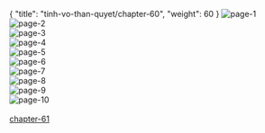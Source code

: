 { "title": "tinh-vo-than-quyet/chapter-60", "weight": 60 }
<img src="tinh-vo-than-quyet_0060_01-024be947a2ef619832b2f1f7b4fc626d.webp" alt="page-1" origin="http://storage.fshare.vn/Test-vechai/1496734903-Tinh-Vo-Than-Quyet-Chapter-60-02.jpg"><br/>
<img src="tinh-vo-than-quyet_0060_02-79e84c3a3211e905c91ce859243bd6f4.webp" alt="page-2" origin="http://storage.fshare.vn/Test-vechai/1496734903-Tinh-Vo-Than-Quyet-Chapter-60-03.jpg"><br/>
<img src="tinh-vo-than-quyet_0060_03-7e7fe2caaeee8b7d89df9217e3c1ad89.webp" alt="page-3" origin="http://storage.fshare.vn/Test-vechai/1496734903-Tinh-Vo-Than-Quyet-Chapter-60-04.jpg"><br/>
<img src="tinh-vo-than-quyet_0060_04-a3118883780406611c12162a66b4be5c.webp" alt="page-4" origin="http://storage.fshare.vn/Test-vechai/1496734903-Tinh-Vo-Than-Quyet-Chapter-60-05.jpg"><br/>
<img src="http://adx.kul.vn/www/delivery/avw.php?zoneid=263&amp;cb=1517233945&amp;n=af995ff0" alt="page-5" origin="http://adx.kul.vn/www/delivery/avw.php?zoneid=263&amp;cb=1517233945&amp;n=af995ff0"><br/>
<img src="tinh-vo-than-quyet_0060_06-7186d27bc99f6fb8b2fab049cd5fa880.webp" alt="page-6" origin="http://storage.fshare.vn/Test-vechai/1496734903-Tinh-Vo-Than-Quyet-Chapter-60-06.jpg"><br/>
<img src="tinh-vo-than-quyet_0060_07-b013a0cc4a806fb72751599cdc3aa365.webp" alt="page-7" origin="http://storage.fshare.vn/Test-vechai/1496734903-Tinh-Vo-Than-Quyet-Chapter-60-07.jpg"><br/>
<img src="tinh-vo-than-quyet_0060_08-53d0971d04569f95f694fa123c6ee4f0.webp" alt="page-8" origin="http://storage.fshare.vn/Test-vechai/1496734903-Tinh-Vo-Than-Quyet-Chapter-60-08.jpg"><br/>
<img src="tinh-vo-than-quyet_0060_09-e4bb1ed7228f1d4550c3e82a77adc4e1.webp" alt="page-9" origin="http://storage.fshare.vn/Test-vechai/1496734903-Tinh-Vo-Than-Quyet-Chapter-60-09.jpg"><br/>
<img src="tinh-vo-than-quyet_0060_10-10be1b77f1c8869483bb047fd16215cf.webp" alt="page-10" origin="http://storage.fshare.vn/Test-vechai/1496734903-Tinh-Vo-Than-Quyet-Chapter-60-10.jpg"><br/>
<br/><a class="nextchap" href="/tinh-vo-than-quyet/chapter-61">chapter-61</a>
